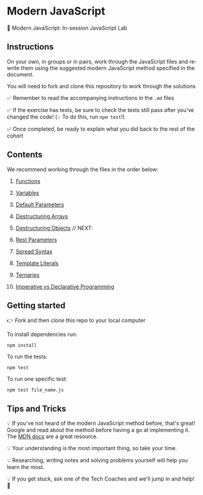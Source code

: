 # Modern JavaScript

🤖 Modern JavaScript: In-session JavaScript Lab

## Instructions

On your own, in groups or in pairs, work through the JavaScript files and re-write them using the suggested modern JavaScript method specified in the document.

You will need to fork and clone this repository to work through the solutions

✅ Remember to read the accompanying instructions in the `.md` files

✅ If the exercise has tests, be sure to check the tests still pass after you've changed the code! (💡 To do this, run `npm test`!)

✅ Once completed, be ready to explain what you did back to the rest of the cohort

## Contents

We recommend working through the files in the order below:

1. [Functions](modern_javascript_exercises/functions/functions_1.md)

2. [Variables](modern_javascript_exercises/variables/let_vs_var.md)

3. [Default Parameters](modern_javascript_exercises/default_parameters/default_parameters.md)

4. [Destructuring Arrays](modern_javascript_exercises/destructuring_arrays/destructuring_arrays.md)

5. [Destructuring Objects](modern_javascript_exercises/destructuring_objects/destructuring_objects.md)
   // NEXT:

6. [Rest Parameters](modern_javascript_exercises/rest_parameters/rest_parameters.md)

7. [Spread Syntax](modern_javascript_exercises/spread_syntax/spread_syntax.md)

8. [Template Literals](modern_javascript_exercises/template_literals/template_literals.md)

9. [Ternaries](modern_javascript_exercises/ternaries/ternaries.md)

10. [Imperative vs Declarative Programming](modern_javascript_exercises/declarative_vs_imperative/declarative_vs_imperative.md)

## Getting started

👉 _Fork_ and then _clone_ this repo to your local computer

To install dependencies run:

```
npm install
```

To run the tests:

```
npm test
```

To run one specific test:

```
npm test file_name.js
```

## Tips and Tricks

💡 If you've not heard of the modern JavaScript method before, that's great! Google and read about the method before having a go at implementing it. The [MDN docs](https://developer.mozilla.org/en-US/) are a great resource.

💡 Your understanding is the most important thing, so take your time.

💡 Researching, writing notes and solving problems yourself will help you learn the most.

💡 If you get stuck, ask one of the Tech Coaches and we'll jump in and help! 🙌
